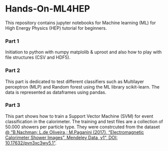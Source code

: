 # Hands-On-ML4HEP

This repository contains jupyter notebooks for Machine learning (ML) for High Energy Physics (HEP) tutorial for beginners. 

### Part 1

Initiation to python with numpy matplolib & uproot and also how to play with file structures (CSV and HDF5).

### Part 2

This part is dedicated to test different classifiers such as Multilayer perceptron (MLP) and Random forest using the ML library scikit-learn. The data is represented as dataframes using pandas.  

### Part 3

This part shows how to train a Support Vector Machine (SVM) for event classification in the calorimeter. The training and test files are a collection of 50.000 showers per particle type. They were constrcuted from the dataset [@ “B.Nachman; L.de Oliveira,; M.Paganini (2017), “Electromagnetic Calorimeter Shower Images”, Mendeley Data, v1“, DOI: 10.17632/pvn3xc3wy5.1"](https://data.mendeley.com/datasets/pvn3xc3wy5/1). 
